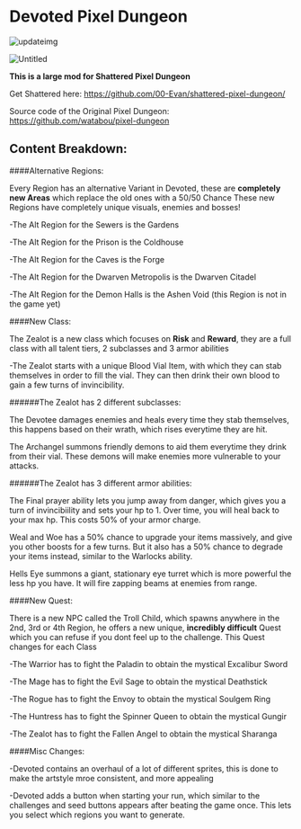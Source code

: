 # Devoted Pixel Dungeon

![updateimg](https://user-images.githubusercontent.com/73202349/206898155-a56714cd-2fdb-4108-af8c-1e80726158e1.png)

![Untitled](https://user-images.githubusercontent.com/73202349/206898186-66829042-3354-47f0-b3d7-cb749d0002cd.png)

**This is a large mod for Shattered Pixel Dungeon**

Get Shattered here: https://github.com/00-Evan/shattered-pixel-dungeon/

Source code of the Original Pixel Dungeon: https://github.com/watabou/pixel-dungeon

## Content Breakdown:

####Alternative Regions:

Every Region has an alternative Variant in Devoted, these are **completely new Areas** which replace the old ones with a 50/50 Chance
These new Regions have completely unique visuals, enemies and bosses!

-The Alt Region for the Sewers is the Gardens

-The Alt Region for the Prison is the Coldhouse

-The Alt Region for the Caves is the Forge

-The Alt Region for the Dwarven Metropolis is the Dwarven Citadel

-The Alt Region for the Demon Halls is the Ashen Void (this Region is not in the game yet)

####New Class:

The Zealot is a new class which focuses on **Risk** and **Reward**, they are a full class with all talent tiers, 2 subclasses and 3 armor abilities

-The Zealot starts with a unique Blood Vial Item, with which they can stab themselves in order to fill the vial. They can then drink their own blood to gain a few turns of invincibility.

######The Zealot has 2 different subclasses:

The Devotee damages enemies and heals every time they stab themselves, this happens based on their wrath, which rises everytime they are hit.

The Archangel summons friendly demons to aid them everytime they drink from their vial. These demons will make enemies more vulnerable to your attacks.

######The Zealot has 3 different armor abilities:

The Final prayer ability lets you jump away from danger, which gives you a turn of invincibiility and sets your hp to 1. Over time, you will heal back to your max hp. This costs 50% of your armor charge.

Weal and Woe has a 50% chance to upgrade your items massively, and give you other boosts for a few turns. But it also has a 50% chance to degrade your items instead, similar to the Warlocks ability.

Hells Eye summons a giant, stationary eye turret which is more powerful the less hp you have. It will fire zapping beams at enemies from range.

####New Quest:

There is a new NPC called the Troll Child, which spawns anywhere in the 2nd, 3rd or 4th Region, he offers a new unique, **incredibly difficult** Quest which you can refuse if you dont feel up to the challenge.
This Quest changes for each Class

-The Warrior has to fight the Paladin to obtain the mystical Excalibur Sword

-The Mage has to fight the Evil Sage to obtain the mystical Deathstick

-The Rogue has to fight the Envoy to obtain the mystical Soulgem Ring

-The Huntress has to fight the Spinner Queen to obtain the mystical Gungir

-The Zealot has to fight the Fallen Angel to obtain the mystical Sharanga

####Misc Changes:

-Devoted contains an overhaul of a lot of different sprites, this is done to make the artstyle mroe consistent, and more appealing

-Devoted adds a button when starting your run, which similar to the challenges and seed buttons appears after beating the game once. This lets you select which regions you want to generate.
